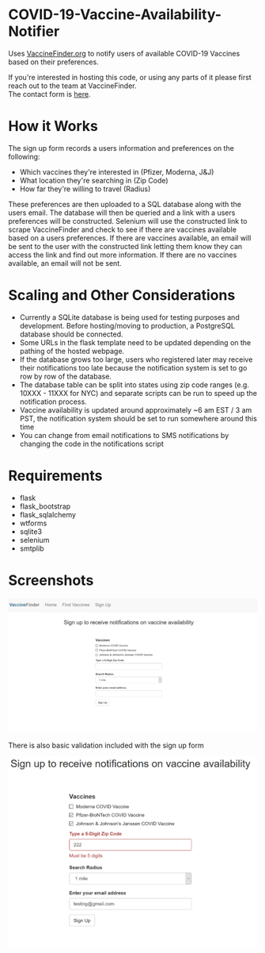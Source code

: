 # COVID-19-Vaccine-Availability-Notifier
Uses [VaccineFinder.org](https://vaccinefinder.org/) to notify users of available COVID-19 Vaccines based on their preferences.

If you're interested in hosting this code, or using any parts of it please first reach out to the team at VaccineFinder.<br>
The contact form is [here](https://docs.google.com/forms/d/e/1FAIpQLSf00jHygTZv49JrhJvUvkPJb-saifBKQIcofEJBEZ7bSIzVRQ/viewform).

# How it Works
The sign up form records a users information and preferences on the following:
- Which vaccines they're interested in (Pfizer, Moderna, J&J)
- What location they're searching in (Zip Code)
- How far they're willing to travel (Radius)

These preferences are then uploaded to a SQL database along with the users email.
The database will then be queried and a link with a users preferences will be constructed. 
Selenium will use the constructed link to scrape VaccineFinder and check to see if there are vaccines available based on a users preferences. 
If there are vaccines available, an email will be sent to the user with the constructed link letting them know they can access the link and find out more information. 
If there are no vaccines available, an email will not be sent. 

# Scaling and Other Considerations
- Currently a SQLite database is being used for testing purposes and development. Before hosting/moving to production, a PostgreSQL database should be connected.
- Some URLs in the flask template need to be updated depending on the pathing of the hosted webpage.
- If the database grows too large, users who registered later may receive their notifications too late because the notification system is set to go row by row of the database.
- The database table can be split into states using zip code ranges (e.g. 10XXX - 11XXX for NYC) and separate scripts can be run to speed up the notification process.
- Vaccine availability is updated around approximately ~6 am EST / 3 am PST, the notification system should be set to run somewhere around this time
- You can change from email notifications to SMS notifications by changing the code in the notifications script

# Requirements
- flask
- flask_bootstrap
- flask_sqlalchemy
- wtforms
- sqlite3
- selenium
- smtplib

# Screenshots
![Sign up page](screenshots/SignUpPage.png)


There is also basic validation included with the sign up form

![Basic Validation](screenshots/ExampleValidation.png)
